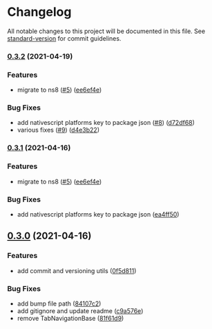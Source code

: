 # Changelog

All notable changes to this project will be documented in this file. See [standard-version](https://github.com/conventional-changelog/standard-version) for commit guidelines.

### [0.3.2](https://github.com/bgrand-ch/nativescript-getters/compare/v0.2.0...v0.3.2) (2021-04-19)


### Features

* migrate to ns8 ([#5](https://github.com/bgrand-ch/nativescript-getters/issues/5)) ([ee6ef4e](https://github.com/bgrand-ch/nativescript-getters/commit/ee6ef4edf2a284527cebd98e50d83d479326c5e1))


### Bug Fixes

* add nativescript platforms key to package json ([#8](https://github.com/bgrand-ch/nativescript-getters/issues/8)) ([d72df68](https://github.com/bgrand-ch/nativescript-getters/commit/d72df6896d0ad667a04fa9f9fc2feedf6a0c1149))
* various fixes ([#9](https://github.com/bgrand-ch/nativescript-getters/issues/9)) ([d4e3b22](https://github.com/bgrand-ch/nativescript-getters/commit/d4e3b225ce5e1a4fda2259b6f28a979a5847312c))

### [0.3.1](https://github.com/bgrand-ch/nativescript-getters/compare/v0.2.0...v0.3.1) (2021-04-16)


### Features

* migrate to ns8 ([#5](https://github.com/bgrand-ch/nativescript-getters/issues/5)) ([ee6ef4e](https://github.com/bgrand-ch/nativescript-getters/commit/ee6ef4edf2a284527cebd98e50d83d479326c5e1))


### Bug Fixes

* add nativescript platforms key to package json ([ea4ff50](https://github.com/bgrand-ch/nativescript-getters/commit/ea4ff506d75e3a93a2d5abc8c7ecf5d3a25ca9fa))

## [0.3.0](https://github.com/bgrand-ch/nativescript-getters/compare/v0.2.0...v0.3.0) (2021-04-16)


### Features

* add commit and versioning utils ([0f5d811](https://github.com/bgrand-ch/nativescript-getters/commit/0f5d811095d6b1d641132ae5a8285ffd00851ad0))


### Bug Fixes

* add bump file path ([84107c2](https://github.com/bgrand-ch/nativescript-getters/commit/84107c246531e0a0f3e6260df8ccc49103c9e569))
* add gitignore and update readme ([c9a576e](https://github.com/bgrand-ch/nativescript-getters/commit/c9a576ea9fa5726e32c251c87ce0efd0c3877c74))
* remove TabNavigationBase ([81f61d9](https://github.com/bgrand-ch/nativescript-getters/commit/81f61d99d67698f3ca867a894df86d0d48beb1fa))
